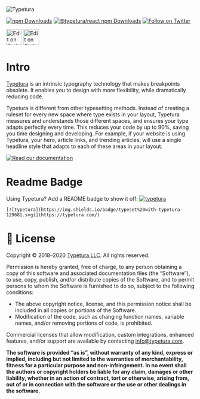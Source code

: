 ![Typetura](https://user-images.githubusercontent.com/377189/82712948-350a6300-9c3e-11ea-987b-6746108634b2.png) 
    
<p>
<a href="https://www.npmjs.com/package/typeturajs"><img alt="npm Downloads" src="https://img.shields.io/npm/dm/typeturajs.svg?maxAge=43200&label=npm%20core%20downloads"></a>
<a href="https://www.npmjs.com/package/@typetura/react"><img alt="@typetura/react npm Downloads" src="https://img.shields.io/npm/dm/@typetura/react.svg?maxAge=43200&label=npm%20react%20downloads"></a>
<a href="https://twitter.com/intent/follow?screen_name=typetura"><img alt="Follow on Twitter" src="https://img.shields.io/twitter/follow/typetura.svg?style=social&label=Follow"></a>
</p>

<a href="https://codepen.io/scottkellum/pen/GRpRzvZ"><img alt="Edit on CodePen" src="https://user-images.githubusercontent.com/377189/82715332-79e6c780-9c47-11ea-8fc1-01ca16994f90.png" height="42" /><a> <a href="https://codesandbox.io/s/typeturareact-example-r3t6u?fontsize=14&hidenavigation=1&theme=dark"><img alt="Edit on CodeSandbox" src="https://codesandbox.io/static/img/play-codesandbox.svg" height="42" /></a>

# Intro

[Typetura](https://typetura.com/) is an intrinsic typography technology that makes breakpoints obsolete. It enables you to design with more flexibility, while dramatically reducing code.

Typetura is different from other typesetting methods. Instead of creating a ruleset for every new space where type exists in your layout, Typetura measures and understands those different spaces, and ensures your type adapts perfectly every time. This reduces your code by up to 90%, saving you time designing and developing. For example, if your website is using Typetura, your hero, article links, and trending articles, will use a single headline style that adapts to each of these areas in your layout.

[![Read our documentation](https://user-images.githubusercontent.com/377189/82715915-fa0e2c80-9c49-11ea-9d47-1e10860fd291.png)](https://docs.typetura.com)

# Readme Badge

Using Typetura? Add a README badge to show it off: [![typetura](https://img.shields.io/badge/typeset%20with-typetura-129681.svg)](https://typetura.com/)

```
[![typetura](https://img.shields.io/badge/typeset%20with-typetura-129681.svg)](https://typetura.com/)
```

# 📝 License

Copyright © 2018–2020 [Typetura LLC](https://typetura.com/). All rights reserved.

Permission is hereby granted, free of charge, to any person obtaining a copy of this software and associated documentation files (the “Software”), to use, copy, publish, and/or distribute copies of the Software, and to permit persons to whom the Software is furnished to do so, subject to the following conditions:

- The above copyright notice, license, and this permission notice shall be included in all copies or portions of the Software.
- Modification of the code, such as changing function names, variable names, and/or removing portions of code, is prohibited.

Commercial licenses that allow modification, custom integrations, enhanced features, and/or support are available by contacting [info@typetura.com](mailto:info@typetura.com).

**The software is provided “as is”, without warranty of any kind, express or implied, including but not limited to the warranties of merchantability, fitness for a particular purpose and non-infringement. In no event shall the authors or copyright holders be liable for any claim, damages or other liability, whether in an action of contract, tort or otherwise, arising from, out of or in connection with the software or the use or other dealings in the software.**
